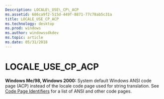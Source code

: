 ```yaml
---
Description: LOCALE\_USE\_CP\_ACP
ms.assetid: 686ca9f2-515d-449f-8871-77c78ab5c31a
title: LOCALE_USE_CP_ACP
ms.technology: desktop
ms.prod: windows
ms.author: windowssdkdev
ms.topic: article
ms.date: 05/31/2018
---
```


# LOCALE\_USE\_CP\_ACP

**Windows Me/98, Windows 2000:** System default Windows ANSI code page (ACP) instead of the locale code page used for string translation. See [Code Page Identifiers](code-page-identifiers.md) for a list of ANSI and other code pages.

 

 



